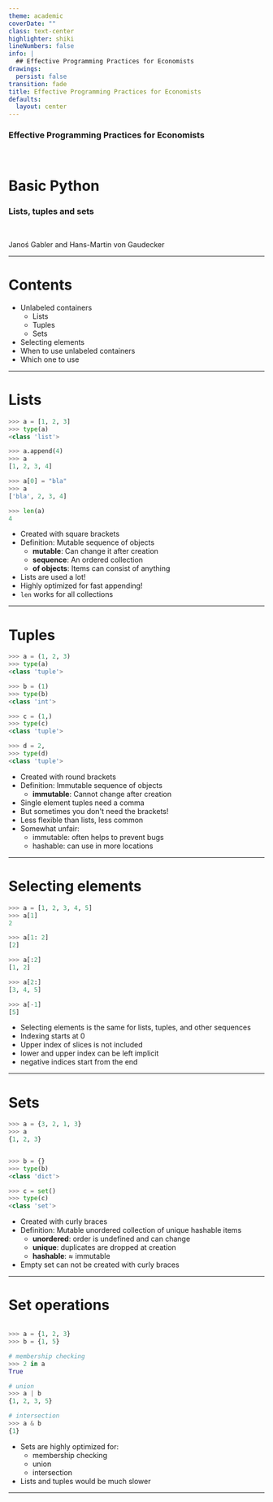 ```yaml
---
theme: academic
coverDate: ""
class: text-center
highlighter: shiki
lineNumbers: false
info: |
  ## Effective Programming Practices for Economists
drawings:
  persist: false
transition: fade
title: Effective Programming Practices for Economists
defaults:
  layout: center
---
```


### Effective Programming Practices for Economists

<br/>

# Basic Python

### Lists, tuples and sets

<br/>


Janoś Gabler and Hans-Martin von Gaudecker

---

# Contents

- Unlabeled containers
  - Lists
  - Tuples
  - Sets
- Selecting elements
- When to use unlabeled containers
- Which one to use

---


# Lists

<div class="grid grid-cols-2 gap-4">
<div>

```python
>>> a = [1, 2, 3]
>>> type(a)
<class 'list'>

>>> a.append(4)
>>> a
[1, 2, 3, 4]

>>> a[0] = "bla"
>>> a
['bla', 2, 3, 4]

>>> len(a)
4
```


</div>
<div>

- Created with square brackets
- Definition: Mutable sequence of objects
  - **mutable**: Can change it after creation
  - **sequence**: An ordered collection
  - **of objects**: Items can consist of anything
- Lists are used a lot!
- Highly optimized for fast appending!
- `len` works for all collections


</div>
</div>


---

# Tuples

<div class="grid grid-cols-2 gap-4">
<div>

```python
>>> a = (1, 2, 3)
>>> type(a)
<class 'tuple'>

>>> b = (1)
>>> type(b)
<class 'int'>

>>> c = (1,)
>>> type(c)
<class 'tuple'>

>>> d = 2,
>>> type(d)
<class 'tuple'>


```

</div>
<div>

- Created with round brackets
- Definition: Immutable sequence of objects
  - **immutable**: Cannot change after creation
- Single element tuples need a comma
- But sometimes you don't need the brackets!
- Less flexible than lists, less common
- Somewhat unfair:
  - immutable: often helps to prevent bugs
  - hashable: can use in more locations

</div>
</div>

---


# Selecting elements


<div class="grid grid-cols-2 gap-4">
<div>

```python
>>> a = [1, 2, 3, 4, 5]
>>> a[1]
2

>>> a[1: 2]
[2]

>>> a[:2]
[1, 2]

>>> a[2:]
[3, 4, 5]

>>> a[-1]
[5]
```

</div>
<div>

- Selecting elements is the same for lists, tuples, and other sequences
- Indexing starts at 0
- Upper index of slices is not included
- lower and upper index can be left implicit
- negative indices start from the end

</div>
</div>


---

# Sets


<div class="grid grid-cols-2 gap-4">
<div>

```python
>>> a = {3, 2, 1, 3}
>>> a
{1, 2, 3}


>>> b = {}
>>> type(b)
<class 'dict'>

>>> c = set()
>>> type(c)
<class 'set'>
```

</div>
<div>

- Created with curly braces
- Definition: Mutable unordered collection of unique hashable items
  - **unordered**: order is undefined and can change
  - **unique**: duplicates are dropped at creation
  - **hashable**: $\approx$ immutable
- Empty set can not be created with curly braces

</div>
</div>


---

# Set operations

<div class="grid grid-cols-2 gap-4">
<div>

```python

>>> a = {1, 2, 3}
>>> b = {1, 5}

# membership checking
>>> 2 in a
True

# union
>>> a | b
{1, 2, 3, 5}

# intersection
>>> a & b
{1}

```

</div>
<div>

- Sets are highly optimized for:
  - membership checking
  - union
  - intersection
- Lists and tuples would be much slower

</div>
</div>

---
